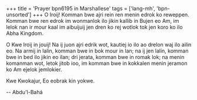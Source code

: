 +++
title = 'Prayer bpn6195 in Marshallese'
tags = ['lang-mh', 'bpn-unsorted']
+++
O Iroij! Komman bwe ajri rein ren menin edrok ko reweppen. Komman bwe ren edrok im wonmanlok ilo jikin kallib in Bujen eo Am, im lelok nan ir mour kaal im aibuijuij jen dren ko rej wotlok tok jen koro ko ilo Abha Kingdom.

O Kwe Iroij in jouij! Na ij juon ajri edrik wot, kautiej io ilo ao drelon waj ilo ailin eo. Na armij in lalin, komman bwe in bok mour in lan; na ij jen lalin, komman bwe in bed ilo jikin eo ilan; dri jerata, komman bwe in romak lok; na menin komanman wot, letok jitob ioo, im komman bwe in kokkalen menin jeramon ko Am ejelok jemlokier.

Kwe Kwokajur, Eo eobrak kin yokwe.

-- Abdu'l-Bahá
